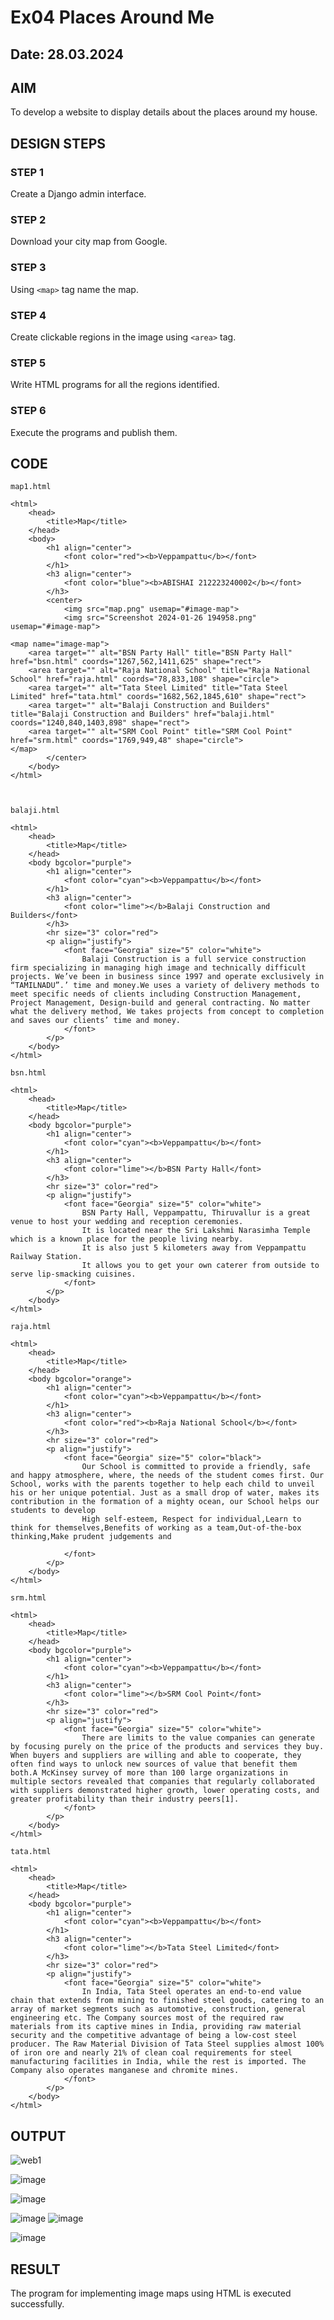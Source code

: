# Ex04 Places Around Me
## Date: 28.03.2024

## AIM
To develop a website to display details about the places around my house.

## DESIGN STEPS

### STEP 1
Create a Django admin interface.

### STEP 2
Download your city map from Google.

### STEP 3
Using ```<map>``` tag name the map.

### STEP 4
Create clickable regions in the image using ```<area>``` tag.

### STEP 5
Write HTML programs for all the regions identified.

### STEP 6
Execute the programs and publish them.

## CODE
```
map1.html

<html>
    <head>
        <title>Map</title>
    </head>
    <body>
        <h1 align="center">
            <font color="red"><b>Veppampattu</b></font>
        </h1>
        <h3 align="center">
            <font color="blue"><b>ABISHAI 212223240002</b></font>
        </h3>
        <center>
            <img src="map.png" usemap="#image-map">
            <img src="Screenshot 2024-01-26 194958.png" usemap="#image-map">

<map name="image-map">
    <area target="" alt="BSN Party Hall" title="BSN Party Hall" href="bsn.html" coords="1267,562,1411,625" shape="rect">
    <area target="" alt="Raja National School" title="Raja National School" href="raja.html" coords="78,833,108" shape="circle">
    <area target="" alt="Tata Steel Limited" title="Tata Steel Limited" href="tata.html" coords="1682,562,1845,610" shape="rect">
    <area target="" alt="Balaji Construction and Builders" title="Balaji Construction and Builders" href="balaji.html" coords="1240,840,1403,898" shape="rect">
    <area target="" alt="SRM Cool Point" title="SRM Cool Point" href="srm.html" coords="1769,949,48" shape="circle">
</map>
        </center>  
    </body>
</html>



balaji.html

<html>
    <head>
        <title>Map</title>
    </head>
    <body bgcolor="purple">
        <h1 align="center">
            <font color="cyan"><b>Veppampattu</b></font>
        </h1>
        <h3 align="center">
            <font color="lime"></b>Balaji Construction and Builders</font>
        </h3>
        <hr size="3" color="red">
        <p align="justify">
            <font face="Georgia" size="5" color="white">
                Balaji Construction is a full service construction firm specializing in managing high image and technically difficult projects. We’ve been in business since 1997 and operate exclusively in “TAMILNADU”.’ time and money.We uses a variety of delivery methods to meet specific needs of clients including Construction Management, Project Management, Design-build and general contracting. No matter what the delivery method, We takes projects from concept to completion and saves our clients’ time and money.
            </font>
        </p>
    </body>
</html>

bsn.html

<html>
    <head>
        <title>Map</title>
    </head>
    <body bgcolor="purple">
        <h1 align="center">
            <font color="cyan"><b>Veppampattu</b></font>
        </h1>
        <h3 align="center">
            <font color="lime"></b>BSN Party Hall</font>
        </h3>
        <hr size="3" color="red">
        <p align="justify">
            <font face="Georgia" size="5" color="white">
                BSN Party Hall, Veppampattu, Thiruvallur is a great venue to host your wedding and reception ceremonies. 
                It is located near the Sri Lakshmi Narasimha Temple which is a known place for the people living nearby. 
                It is also just 5 kilometers away from Veppampattu Railway Station. 
                It allows you to get your own caterer from outside to serve lip-smacking cuisines. 
            </font>
        </p>
    </body>
</html>

raja.html

<html>
    <head>
        <title>Map</title>
    </head>
    <body bgcolor="orange">
        <h1 align="center">
            <font color="cyan"><b>Veppampattu</b></font>
        </h1>
        <h3 align="center">
            <font color="red"><b>Raja National School</b></font>
        </h3>
        <hr size="3" color="red">
        <p align="justify">
            <font face="Georgia" size="5" color="black">
                Our School is committed to provide a friendly, safe and happy atmosphere, where, the needs of the student comes first. Our School, works with the parents together to help each child to unveil his or her unique potential. Just as a small drop of water, makes its contribution in the formation of a mighty ocean, our School helps our students to develop
                High self-esteem, Respect for individual,Learn to think for themselves,Benefits of working as a team,Out-of-the-box thinking,Make prudent judgements and
 
            </font>
        </p>
    </body>
</html>

srm.html

<html>
    <head>
        <title>Map</title>
    </head>
    <body bgcolor="purple">
        <h1 align="center">
            <font color="cyan"><b>Veppampattu</b></font>
        </h1>
        <h3 align="center">
            <font color="lime"></b>SRM Cool Point</font>
        </h3>
        <hr size="3" color="red">
        <p align="justify">
            <font face="Georgia" size="5" color="white">
                There are limits to the value companies can generate by focusing purely on the price of the products and services they buy. When buyers and suppliers are willing and able to cooperate, they often find ways to unlock new sources of value that benefit them both.A McKinsey survey of more than 100 large organizations in multiple sectors revealed that companies that regularly collaborated with suppliers demonstrated higher growth, lower operating costs, and greater profitability than their industry peers[1].
            </font>
        </p>
    </body>
</html>

tata.html

<html>
    <head>
        <title>Map</title>
    </head>
    <body bgcolor="purple">
        <h1 align="center">
            <font color="cyan"><b>Veppampattu</b></font>
        </h1>
        <h3 align="center">
            <font color="lime"></b>Tata Steel Limited</font>
        </h3>
        <hr size="3" color="red">
        <p align="justify">
            <font face="Georgia" size="5" color="white">
                In India, Tata Steel operates an end-to-end value chain that extends from mining to finished steel goods, catering to an array of market segments such as automotive, construction, general engineering etc. The Company sources most of the required raw materials from its captive mines in India, providing raw material security and the competitive advantage of being a low-cost steel producer. The Raw Material Division of Tata Steel supplies almost 100% of iron ore and nearly 21% of clean coal requirements for steel manufacturing facilities in India, while the rest is imported. The Company also operates manganese and chromite mines.
            </font>
        </p>
    </body>
</html>

```
## OUTPUT
![web1](https://github.com/Abishai95141/NearMe/assets/139335314/d6cc4625-d709-4c77-9944-7bda73cd3325)


![image](https://github.com/Abishai95141/NearMe/assets/139335314/627f6190-9ff3-44d9-aa1f-3904933da81d)


![image](https://github.com/Abishai95141/NearMe/assets/139335314/71f21e2d-63b7-4ccc-b2b9-c4960b609fe2)

![image](https://github.com/Abishai95141/NearMe/assets/139335314/e38924ba-bc17-48e2-a958-d3ed4ea89ce9)
![image](https://github.com/Abishai95141/NearMe/assets/139335314/c6a1c939-b8c8-4725-9ffe-2970b955c735)


![image](https://github.com/Abishai95141/NearMe/assets/139335314/9faead5c-3b6b-4a1e-822c-42ba065f1bd7)



## RESULT
The program for implementing image maps using HTML is executed successfully.
